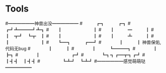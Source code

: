 # Tools
#━━━━━━神兽出没━━━━━━
#　　　┏┓　　　┏┓
#　　┏┛┻━━━┛┻┓
#　　┃　　　　　　　┃
#　　┃　　　━　　　┃
#　　┃　┳┛　┗┳　┃
#　　┃　　　　　　　┃
#　　┃　　　┻　　　┃
#　　┃　　　　　　　┃
#　　┗━┓　　　┏━┛
#　　　　┃　　　┃    神兽保佑,代码无bug
#　　　　┃　　　┃
#　　　　┃　　　┗━━━┓
#　　　　┃　　　　　　　┣┓
#　　　　┃　　　　　　　┏┛
#　　　　┗┓┓┏━┳┓┏┛
#　　　　　┃┫┫　┃┫┫
#　　　　　┗┻┛　┗┻┛
#━━━━━━感觉萌萌哒━━━━━━